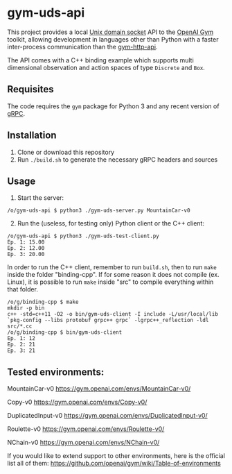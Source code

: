 # gym-uds-api
This project provides a local [Unix domain socket](https://en.wikipedia.org/wiki/Unix_domain_socket) API to the [OpenAI Gym](https://github.com/openai/gym) toolkit, allowing development in languages other than Python with a faster inter-process communication than the [gym-http-api](https://github.com/openai/gym-http-api).

The API comes with a C++ binding example which supports multi dimensional observation and action spaces of type `Discrete` and `Box`.

## Requisites
The code requires the `gym` package for Python 3 and any recent version of [gRPC](https://grpc.io/).

## Installation
1. Clone or download this repository
2. Run `./build.sh` to generate the necessary gRPC headers and sources

## Usage
1. Start the server:
```
/o/gym-uds-api $ python3 ./gym-uds-server.py MountainCar-v0
```
2. Run the (useless, for testing only) Python client or the C++ client:
```
/o/gym-uds-api $ python3 ./gym-uds-test-client.py
Ep. 1: 15.00
Ep. 2: 12.00
Ep. 3: 20.00
```

In order to run the C++ client, remember to run ```build.sh```, then to run ```make``` inside the folder "binding-cpp".
If for some reason it does not compile (ex. Linux), it is possible to run ```make``` inside "src" to compile everything
within that folder.

```
/o/g/binding-cpp $ make
mkdir -p bin
c++ -std=c++11 -O2 -o bin/gym-uds-client -I include -L/usr/local/lib `pkg-config --libs protobuf grpc++ grpc` -lgrpc++_reflection -ldl src/*.cc
/o/g/binding-cpp $ bin/gym-uds-client
Ep. 1: 12
Ep. 2: 21
Ep. 3: 21
```

## Tested environments:

MountainCar-v0
https://gym.openai.com/envs/MountainCar-v0/

Copy-v0
https://gym.openai.com/envs/Copy-v0/

DuplicatedInput-v0
https://gym.openai.com/envs/DuplicatedInput-v0/

Roulette-v0
https://gym.openai.com/envs/Roulette-v0/

NChain-v0
https://gym.openai.com/envs/NChain-v0/

If you would like to extend support to other environments, here is the official list all of them:
https://github.com/openai/gym/wiki/Table-of-environments